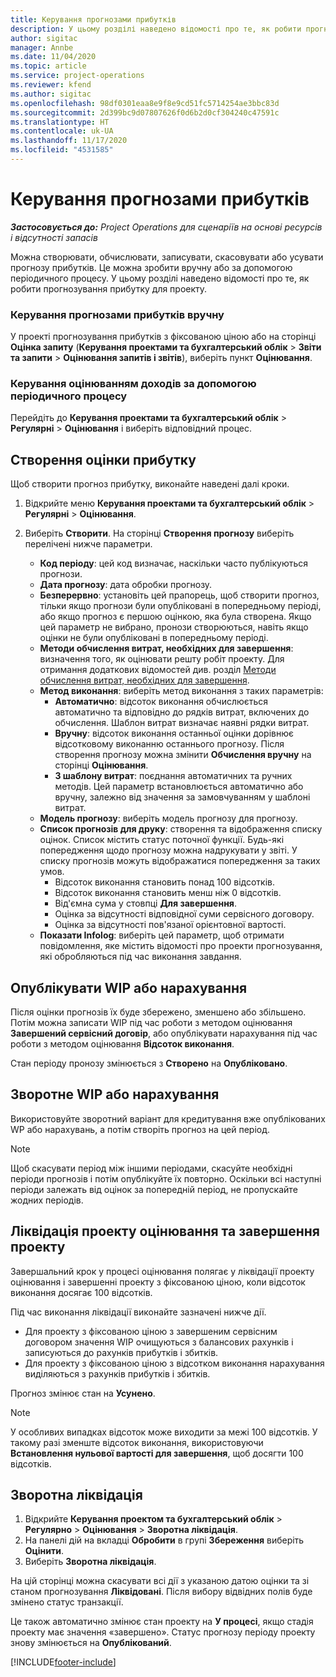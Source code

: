 ```yaml
---
title: Керування прогнозами прибутків
description: У цьому розділі наведено відомості про те, як робити прогнозування прибутку для проекту.
author: sigitac
manager: Annbe
ms.date: 11/04/2020
ms.topic: article
ms.service: project-operations
ms.reviewer: kfend
ms.author: sigitac
ms.openlocfilehash: 98df0301eaa8e9f8e9cd51fc5714254ae3bbc83d
ms.sourcegitcommit: 2d399bc9d07807626f0d6b2d0cf304240c47591c
ms.translationtype: HT
ms.contentlocale: uk-UA
ms.lasthandoff: 11/17/2020
ms.locfileid: "4531585"
---
```

# <a name="manage-revenue-estimates"></a>Керування прогнозами прибутків

_**Застосовується до:** Project Operations для сценаріїв на основі ресурсів і відсутності запасів_

Можна створювати, обчислювати, записувати, скасовувати або усувати прогнозу прибутків. Це можна зробити вручну або за допомогою періодичного процесу. У цьому розділі наведено відомості про те, як робити прогнозування прибутку для проекту.

### <a name="manage-revenue-estimates-manually"></a>Керування прогнозами прибутків вручну

У проекті прогнозування прибутків з фіксованою ціною або на сторінці **Оцінка запиту** (**Керування проектами та бухгалтерський облік** > **Звіти та запити** > **Оцінювання запитів і звітів**), виберіть пункт **Оцінювання**.

### <a name="manage-revenue-estimates-using-a-periodic-process"></a>Керування оцінюванням доходів за допомогою періодичного процесу

Перейдіть до **Керування проектами та бухгалтерський облік** > **Регулярні** > **Оцінювання** і виберіть відповідний процес.

## <a name="create-a-revenue-estimate"></a>Створення оцінки прибутку

Щоб створити прогноз прибутку, виконайте наведені далі кроки. 

1. Відкрийте меню **Керування проектами та бухгалтерський облік** > **Регулярні** > **Оцінювання**.
2. Виберіть **Створити**. На сторінці **Створення прогнозу** виберіть перелічені нижче параметри.

   - **Код періоду**: цей код визначає, наскільки часто публікуються прогнози.
   - **Дата прогнозу**: дата обробки прогнозу.
   - **Безперервно**: установіть цей прапорець, щоб створити прогноз, тільки якщо прогнози були опубліковані в попередньому періоді, або якщо прогноз є першою оцінкою, яка була створена. Якщо цей параметр не вибрано, пронози створюються, навіть якщо оцінки не були опубліковані в попередньому періоді.
   - **Методи обчислення витрат, необхідних для завершення**: визначення того, як оцінювати решту робіт проекту. Для отримання додаткових відомостей див. розділ [Методи обчислення витрат, необхідних для завершення](cost-complete-methods.md).
   - **Метод виконання**: виберіть метод виконання з таких параметрів:
     - **Автоматично**: відсоток виконання обчислюється автоматично та відповідно до рядків витрат, включених до обчислення. Шаблон витрат визначає наявні рядки витрат.
     - **Вручну**: відсоток виконання останньої оцінки дорівнює відсотковому виконанню останнього прогнозу. Після створення прогнозу можна змінити **Обчислення вручну** на сторінці **Оцінювання**.
     - **З шаблону витрат**: поєднання автоматичних та ручних методів. Цей параметр встановлюється автоматично або вручну, залежно від значення за замовчуванням у шаблоні витрат.
   - **Модель прогнозу**: виберіть модель прогнозу для прогнозу.
   - **Список прогнозів для друку**: створення та відображення списку оцінок. Список містить статус поточної функції. Будь-які попередження щодо прогнозу можна надрукувати у звіті. У списку прогнозів можуть відображатися попередження за таких умов.
     - Відсоток виконання становить понад 100 відсотків.
     - Відсоток виконання становить менш ніж 0 відсотків.
     - Від'ємна сума у стовпці **Для завершення**.
     - Оцінка за відсутності відповідної суми сервісного договору.
     - Оцінка за відсутності пов'язаної орієнтовної вартості.
   - **Показати Infolog**: виберіть цей параметр, щоб отримати повідомлення, яке містить відомості про проекти прогнозування, які обробляються під час виконання завдання.


## <a name="post-wip-or-accruals"></a>Опублікувати WIP або нарахування

Після оцінки прогнозів їх буде збережено, зменшено або збільшено. Потім можна записати WIP під час роботи з методом оцінювання **Завершений сервісний договір**, або опублікувати нарахування під час роботи з методом оцінювання **Відсоток виконання**.
  
Стан періоду пронозу змінюється з **Створено** на **Опубліковано**.

## <a name="reverse-wip-or-accruals"></a>Зворотне WIP або нарахування

Використовуйте зворотний варіант для кредитування вже опублікованих WP або нарахувань, а потім створіть прогноз на цей період.

> [!NOTE]
> Щоб скасувати період між іншими періодами, скасуйте необхідні періоди прогнозів і потім опублікуйте їх повторно. Оскільки всі наступні періоди залежать від оцінок за попередній період, не пропускайте жодних періодів.

## <a name="eliminate-the-estimate-project-and-finish-the-project"></a>Ліквідація проекту оцінювання та завершення проекту

Завершальний крок у процесі оцінювання полягає у ліквідації проекту оцінювання і завершенні проекту з фіксованою ціною, коли відсоток виконання досягає 100 відсотків.

Під час виконання ліквідації виконайте зазначені нижче дії.

- Для проекту з фіксованою ціною з завершеним сервісним договором значення WIP очищуються з балансових рахунків і записуються до рахунків прибутків і збитків.
- Для проекту з фіксованою ціною з відсотком виконання нарахування виділяються з рахунків прибутків і збитків.

Прогноз змінює стан на **Усунено**.

> [!NOTE]
> У особливих випадках відсоток може виходити за межі 100 відсотків. У такому разі зменште відсоток виконання, використовуючи **Встановлення нульової вартості для завершення**, щоб досягти 100 відсотків.

## <a name="reverse-elimination"></a>Зворотна ліквідація

1. Відкрийте **Керування проектом та бухгалтерський облік** > **Регулярно** > **Оцінювання** > **Зворотна ліквідація**. 
2. На панелі дій на вкладці **Обробити** в групі **Збереження** виберіть **Оцінити**. 
3. Виберіть **Зворотна ліквідація**.

На цій сторінці можна скасувати всі дії з указаною датою оцінки та зі станом прогнозування **Ліквідовані**. Після вибору відвідних полів буде змінено статус транзакції.

Це також автоматично змінює стан проекту на **У процесі**, якщо стадія проекту має значення «завершено». Статус прогнозу періоду проекту знову змінюється на **Опублікований**.


[!INCLUDE[footer-include](../includes/footer-banner.md)]